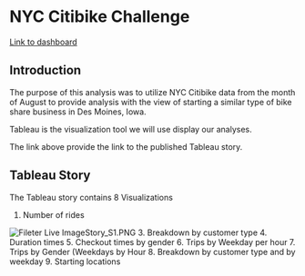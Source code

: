 # NYC Citibike Challenge

[Link to dashboard](https://public.tableau.com/app/profile/john.fortucci/viz/NYCCitiBike_16520740038970/NYCCitibike?publish=yes
 "Link to dashboard")


## Introduction

The purpose of this analysis was to utilize NYC Citibike data from the month of August to provide analysis with the view of starting a similar type of bike share business in Des Moines, Iowa. 

Tableau is the visualization tool we will use display our analyses.

The link above provide the link to the published Tableau story.

## Tableau Story

The Tableau story contains 8 Visualizations

1. Number of rides


![Fileter Live Image](/resources/Outcome_filter.PNG)Story_S1.PNG
3. Breakdown by customer type
4. Duration times
5. Checkout times by gender
6. Trips by Weekday per hour
7. Trips by Gender (Weekdays by Hour
8. Breakdown by customer type and by weekday
9. Starting locations
